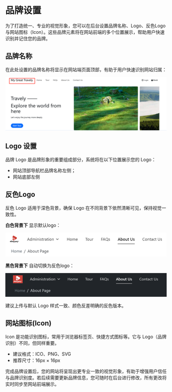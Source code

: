 # 品牌设置

为了打造统一、专业的视觉形象，您可以在后台设置品牌名称、Logo、反色Logo与网站图标（Icon）。这些品牌元素将在网站前端的多个位置展示，帮助用户快速识别并记住您的品牌。

## 品牌名称

在此处设置的品牌名称将显示在网站端页面顶部，有助于用户快速识别网站归属：

![品牌名称](images/Brand-Name.jpg)

## Logo 设置

品牌 Logo 是品牌形象的重要组成部分，系统将在以下位置展示您的 Logo：

- 网站顶部导航栏品牌名称左侧；
- 网站底部左侧

## 反色Logo

反色 Logo 适用于深色背景，确保 Logo 在不同背景下依然清晰可见，保持视觉一致性。

**白色背景下** 显示默认logo：

![wite](images/w-logo.jpg)

**黑色背景下** 自动切换为反色logo：

![black](images/b-logo.jpg)

建议上传与默认 Logo 样式一致、颜色反差明确的反色版本。

## 网站图标(Icon)

Icon 是功能识别图标，常用于浏览器标签页、快捷方式图标等。它与 Logo（品牌识别）不同，但同样重要。

- 建议格式：ICO、PNG、SVG
- 推荐尺寸：16px × 16px

完成品牌设置后，您的网站将呈现出更专业一致的视觉形象，有助于增强用户信任与品牌识别度。若后续需要更新品牌信息，您可随时在后台进行修改，所有更改将实时同步至网站前端展示。
